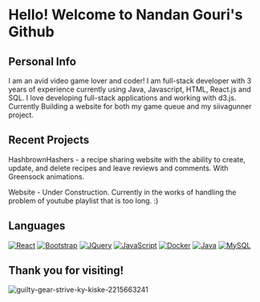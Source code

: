 
# Hello! Welcome to Nandan Gouri's Github
## Personal Info

I am an avid video game lover and coder! I am full-stack developer with 3 years of experience currently using Java, Javascript, HTML, React.js and SQL. I love developing full-stack applications and working with d3.js. Currently Building a website for both my game queue and my siivagunner project.

## Recent Projects 
HashbrownHashers - a recipe sharing website with the ability to create, update, and delete recipes and leave reviews and comments. With Greensock animations.

Website - Under Construction. Currently in the works of handling the problem of youtube playlist that is too long. :)

## Languages 
 [![React][React.js]][React-url] [![Bootstrap][Bootstrap.com]][Bootstrap-url] [![JQuery][JQuery.com]][JQuery-url] [![JavaScript][JavaScript.com]][JavaScript-url] [![Docker][Docker.com]][Docker-url] [![Java][Java.com]][Java-url] [![MySQL][MySQL.com]][MySQL-url]




## Thank you for visiting! 
![guilty-gear-strive-ky-kiske-2215663241](https://github.com/user-attachments/assets/bb37b4bf-f2e3-48b0-b5f4-15c089e296e1)


[Java.com]: https://img.shields.io/badge/Java-orange?style=for-the-badge&logo=openjdk
[Java-url]: https://java.com 
[React.js]: https://img.shields.io/badge/React-20232A?style=for-the-badge&logo=react&logoColor=61DAFB
[React-url]: https://reactjs.org/
[Bootstrap.com]: https://img.shields.io/badge/Bootstrap-563D7C?style=for-the-badge&logo=bootstrap&logoColor=white
[Bootstrap-url]: https://getbootstrap.com
[JQuery.com]: https://img.shields.io/badge/jQuery-0769AD?style=for-the-badge&logo=jquery&logoColor=white
[JQuery-url]: https://jquery.com 
[JavaScript.com]: https://img.shields.io/badge/JavaScript-grey?style=for-the-badge&logo=javascript
[JavaScript-url]: https://JavaScript.com 
[Docker.com]: https://img.shields.io/badge/Docker-%230db7ed?style=for-the-badge&logo=docker&logoColor=white
[Docker-url]: https://docker.com 
[MySQL.com]: https://img.shields.io/badge/MySQL-4479A1?style=for-the-badge&logo=mysql&logoColor=fff
[MySQL-url]: https://MySQL.com 
